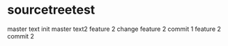 # sourcetreetest
master text init
master text2 
feature 2 change
feature 2 commit 1
feature 2 commit 2
